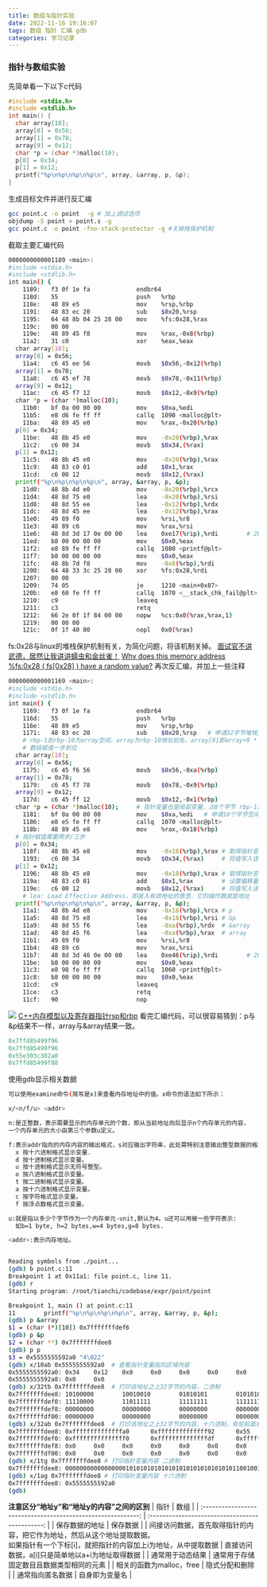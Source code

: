 ```yaml
---
title: 数组与指针实验
date: 2022-11-16 19:16:07
tags: 数组 指针 汇编 gdb
categories: 学习记录
---
```

<meta name="referrer" content="no-referrer" />


### 指针与数组实验
先简单看一下以下c代码
```c
#include <stdio.h>
#include <stdlib.h>
int main() {
  char array[10];
  array[0] = 0x56;
  array[1] = 0x78;
  array[9] = 0x12;
  char *p = (char *)malloc(10);
  p[0] = 0x34;
  p[1] = 0x12;
  printf("%p\n%p\n%p\n%p\n", array, &array, p, &p);
}
```
生成目标文件并进行反汇编
```bash
gcc point.c -o point  -g # 加上调试选项
objdump -S point > point.s -g
gcc point.c -o point -fno-stack-protector -g #关掉栈保护机制
```
截取主要汇编代码
```bash
0000000000001189 <main>:
#include <stdio.h>
#include <stdlib.h>
int main() {
    1189:	f3 0f 1e fa          	endbr64 
    118d:	55                   	push   %rbp
    118e:	48 89 e5             	mov    %rsp,%rbp
    1191:	48 83 ec 20          	sub    $0x20,%rsp
    1195:	64 48 8b 04 25 28 00 	mov    %fs:0x28,%rax
    119c:	00 00 
    119e:	48 89 45 f8          	mov    %rax,-0x8(%rbp)
    11a2:	31 c0                	xor    %eax,%eax
  char array[10];
  array[0] = 0x56;
    11a4:	c6 45 ee 56          	movb   $0x56,-0x12(%rbp)
  array[1] = 0x78;
    11a8:	c6 45 ef 78          	movb   $0x78,-0x11(%rbp)
  array[9] = 0x12;
    11ac:	c6 45 f7 12          	movb   $0x12,-0x9(%rbp)
  char *p = (char *)malloc(10);
    11b0:	bf 0a 00 00 00       	mov    $0xa,%edi
    11b5:	e8 d6 fe ff ff       	callq  1090 <malloc@plt>
    11ba:	48 89 45 e0          	mov    %rax,-0x20(%rbp)
  p[0] = 0x34;
    11be:	48 8b 45 e0          	mov    -0x20(%rbp),%rax
    11c2:	c6 00 34             	movb   $0x34,(%rax)
  p[1] = 0x12;
    11c5:	48 8b 45 e0          	mov    -0x20(%rbp),%rax
    11c9:	48 83 c0 01          	add    $0x1,%rax
    11cd:	c6 00 12             	movb   $0x12,(%rax)
  printf("%p\n%p\n%p\n%p\n", array, &array, p, &p);
    11d0:	48 8b 4d e0          	mov    -0x20(%rbp),%rcx
    11d4:	48 8d 75 e0          	lea    -0x20(%rbp),%rsi
    11d8:	48 8d 55 ee          	lea    -0x12(%rbp),%rdx
    11dc:	48 8d 45 ee          	lea    -0x12(%rbp),%rax
    11e0:	49 89 f0             	mov    %rsi,%r8
    11e3:	48 89 c6             	mov    %rax,%rsi
    11e6:	48 8d 3d 17 0e 00 00 	lea    0xe17(%rip),%rdi        # 2004 <_IO_stdin_used+0x4>
    11ed:	b8 00 00 00 00       	mov    $0x0,%eax
    11f2:	e8 89 fe ff ff       	callq  1080 <printf@plt>
    11f7:	b8 00 00 00 00       	mov    $0x0,%eax
    11fc:	48 8b 7d f8          	mov    -0x8(%rbp),%rdi
    1200:	64 48 33 3c 25 28 00 	xor    %fs:0x28,%rdi
    1207:	00 00 
    1209:	74 05                	je     1210 <main+0x87>
    120b:	e8 60 fe ff ff       	callq  1070 <__stack_chk_fail@plt>
    1210:	c9                   	leaveq 
    1211:	c3                   	retq   
    1212:	66 2e 0f 1f 84 00 00 	nopw   %cs:0x0(%rax,%rax,1)
    1219:	00 00 00 
    121c:	0f 1f 40 00          	nopl   0x0(%rax)
```
fs:0x28与linux的堆栈保护机制有关，为简化问题，将该机制关掉。
[面试官不讲武德，居然让我讲讲蠕虫和金丝雀！](https://zhuanlan.zhihu.com/p/340692942)
[Why does this memory address %fs:0x28 ( fs\[0x28\] ) have a random value?](https://stackoverflow.com/questions/10325713/why-does-this-memory-address-fs0x28-fs0x28-have-a-random-value)
再次反汇编，并加上一些注释

```bash
0000000000001169 <main>:
#include <stdio.h>
#include <stdlib.h>
int main() {
    1169:	f3 0f 1e fa          	endbr64 
    116d:	55                   	push   %rbp
    116e:	48 89 e5             	mov    %rsp,%rbp
    1171:	48 83 ec 20          	sub    $0x20,%rsp   # 申请32字节堆栈空间
    # rbp-1到rbp-10为array空间，array为rbp-10地址别名，array[9]即array+9 * sizeof(char)
    # 数组赋值一步到位
  char array[10];
  array[0] = 0x56;
    1175:	c6 45 f6 56          	movb   $0x56,-0xa(%rbp) 
  array[1] = 0x78;
    1179:	c6 45 f7 78          	movb   $0x78,-0x9(%rbp)
  array[9] = 0x12;
    117d:	c6 45 ff 12          	movb   $0x12,-0x1(%rbp)
  char *p = (char *)malloc(10);     # 指针变量也是局部变量，占8个字节 rbp-17到rbp-24
    1181:	bf 0a 00 00 00       	mov    $0xa,%edi   # 申请10个字节空间
    1186:	e8 e5 fe ff ff       	callq  1070 <malloc@plt>
    118b:	48 89 45 e8          	mov    %rax,-0x18(%rbp)
  # 指针赋值需要两步/三步
  p[0] = 0x34;
    118f:	48 8b 45 e8          	mov    -0x18(%rbp),%rax # 取得指针变量中存储的地址
    1193:	c6 00 34             	movb   $0x34,(%rax)     # 将值写入该地址
  p[1] = 0x12;
    1196:	48 8b 45 e8          	mov    -0x18(%rbp),%rax # 取得指针变量中存储的地址
    119a:	48 83 c0 01          	add    $0x1,%rax        # 设置偏移量
    119e:	c6 00 12             	movb   $0x12,(%rax)     # 将值写入该地址 
    # lea: Load Effective Address，即装入有效地址的意思，它的操作数就是地址
  printf("%p\n%p\n%p\n%p\n", array, &array, p, &p);
    11a1:	48 8b 4d e8          	mov    -0x18(%rbp),%rcx # p
    11a5:	48 8d 75 e8          	lea    -0x18(%rbp),%rsi # &p
    11a9:	48 8d 55 f6          	lea    -0xa(%rbp),%rdx  # &array
    11ad:	48 8d 45 f6          	lea    -0xa(%rbp),%rax  # array
    11b1:	49 89 f0             	mov    %rsi,%r8
    11b4:	48 89 c6             	mov    %rax,%rsi
    11b7:	48 8d 3d 46 0e 00 00 	lea    0xe46(%rip),%rdi        # 2004 <_IO_stdin_used+0x4>
    11be:	b8 00 00 00 00       	mov    $0x0,%eax
    11c3:	e8 98 fe ff ff       	callq  1060 <printf@plt>
    11c8:	b8 00 00 00 00       	mov    $0x0,%eax
    11cd:	c9                   	leaveq 
    11ce:	c3                   	retq   
    11cf:	90                   	nop

```
![](https://img-blog.csdnimg.cn/d89081ef16e0494e994b651587ad1c92.png)
[C++内存模型以及寄存器指针rsp和rbp](https://blog.csdn.net/weixin_43905243/article/details/104397024)
看完汇编代码，可以很容易猜到：p与&p结果不一样，array与&array结果一致。
```c
0x7ffd85499f96
0x7ffd85499f96
0x55e303c302a0
0x7ffd85499f88
```

使用gdb显示相关数据

```bash
可以使用examine命令(简写是x)来查看内存地址中的值。x命令的语法如下所示：

x/<n/f/u> <addr>

n:是正整数，表示需要显示的内存单元的个数，即从当前地址向后显示n个内存单元的内容，
一个内存单元的大小由第三个参数u定义。

f:表示addr指向的内存内容的输出格式，s对应输出字符串，此处需特别注意输出整型数据的格式：
  x 按十六进制格式显示变量.
  d 按十进制格式显示变量。
  u 按十进制格式显示无符号整型。
  o 按八进制格式显示变量。
  t 按二进制格式显示变量。
  a 按十六进制格式显示变量。
  c 按字符格式显示变量。
  f 按浮点数格式显示变量。

u:就是指以多少个字节作为一个内存单元-unit,默认为4。u还可以用被一些字符表示:
  如b=1 byte, h=2 bytes,w=4 bytes,g=8 bytes.

<addr>:表示内存地址。


Reading symbols from ./point...
(gdb) b point.c:11
Breakpoint 1 at 0x11a1: file point.c, line 11.
(gdb) r
Starting program: /root/tianchi/codebase/expr/point/point 

Breakpoint 1, main () at point.c:11
11        printf("%p\n%p\n%p\n%p\n", array, &array, p, &p);
(gdb) p &array
$1 = (char (*)[10]) 0x7fffffffdef6
(gdb) p &p
$2 = (char **) 0x7fffffffdee8
(gdb) p p
$3 = 0x5555555592a0 "4\022"
(gdb) x/10ab 0x5555555592a0  # 查看指针变量指向区域内容
0x5555555592a0: 0x34    0x12    0x0     0x0     0x0     0x0     0x0     0x0
0x5555555592a8: 0x0     0x0
(gdb) x/32tb 0x7fffffffdee8	 # 打印该地址之上32字节的内容，二进制
0x7fffffffdee8: 10100000        10010010        01010101        01010101        01010101        01010101        00000000        00000000
0x7fffffffdef0: 11110000        11011111        11111111        11111111        11111111        01111111        01010110        01111000
0x7fffffffdef8: 00000000        00000000        00000000        00000000        00000000        00000000        00000000        00010010
0x7fffffffdf00: 00000000        00000000        00000000        00000000        00000000        00000000        00000000        00000000
(gdb) x/32ab 0x7fffffffdee8  # 打印该地址之上32字节的内容，十六进制，有些前面有fff是符号位补全的原因（符号位为1），小端方式，低位在低地址
0x7fffffffdee8: 0xffffffffffffffa0      0xffffffffffffff92      0x55    0x55    0x55    0x55    0x0     0x0
0x7fffffffdef0: 0xfffffffffffffff0      0xffffffffffffffdf      0xffffffffffffffff      0xffffffffffffffff      0xffffffffffffffff      0x7f    0x56    0x78
0x7fffffffdef8: 0x0     0x0     0x0     0x0     0x0     0x0     0x0     0x12
0x7fffffffdf00: 0x0     0x0     0x0     0x0     0x0     0x0     0x0     0x0
(gdb) x/1tg 0x7fffffffdee8 # 打印指针变量内容 二进制
0x7fffffffdee8: 0000000000000000010101010101010101010101010101011001001010100000
(gdb) x/1ag 0x7fffffffdee8 # 打印指针变量内容 十六进制
0x7fffffffdee8: 0x5555555592a0
(gdb) 
```

**注意区分“地址y”和“地址y的内容”之间的区别**
|                             指针                             |                      数组                       |
| :----------------------------------------------------------: | :---------------------------------------------: |
|                        保存数据的地址                        |                    保存数据                     |
| 间接访问数据，首先取得指针的内容，把它作为地址，然后从这个地址提取数据。<br>如果指针有一个下标[i]，就把指针的内容加上i为地址，从中提取数据 | 直接访问数据，a[i]只是简单地以a+i为地址取得数据 |
|                       通常用于动态结果                       |    通常用于存储固定数目且数据类型相同的元素     |
|                   相关的函数为malloc，free                   |                 隐式分配和删除                  |
|                       通常指向匿名数据                       |                 自身即为变量名                  |

